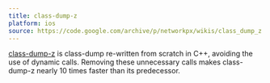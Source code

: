 ```yaml
---
title: class-dump-z
platform: ios
source: https://code.google.com/archive/p/networkpx/wikis/class_dump_z.wiki
---
```


[class-dump-z](https://code.google.com/archive/p/networkpx/wikis/class_dump_z.wiki "class-dump-z") is class-dump re-written from scratch in C++, avoiding the use of dynamic calls. Removing these unnecessary calls makes class-dump-z nearly 10 times faster than its predecessor.
